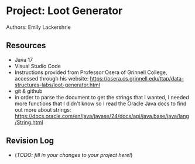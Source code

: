 # Project: Loot Generator

Authors: Emily Lackershrie

## Resources

+ Java 17
+ Visual Studio Code
+ Instructions provided from Professor Osera of Grinnell College, accessed through his website: 
  https://osera.cs.grinnell.edu/ttap/data-structures-labs/loot-generator.html
+ git & github
+ in order to parse the document to get the strings that I wanted, I needed more functions that I didn't know so I read the Oracle Java docs to find out more about strings:
  https://docs.oracle.com/en/java/javase/24/docs/api/java.base/java/lang/String.html

## Revision Log

*   (_TODO: fill in your changes to your project here!_)
